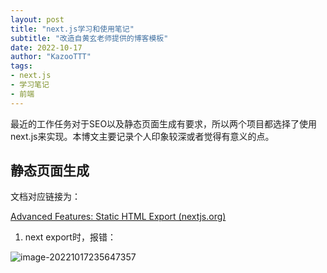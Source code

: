 ```yaml
---
layout: post
title: "next.js学习和使用笔记"
subtitle: "改造自黄玄老师提供的博客模板"
date: 2022-10-17
author: "KazooTTT"
tags:
- next.js
- 学习笔记
- 前端
---
```


最近的工作任务对于SEO以及静态页面生成有要求，所以两个项目都选择了使用next.js来实现。本博文主要记录个人印象较深或者觉得有意义的点。



## 静态页面生成

文档对应链接为：

[Advanced Features: Static HTML Export (nextjs.org)](https://nextjs.org/docs/advanced-features/static-html-export)



1. next export时，报错：

![image-20221017235647357](https://kazoottt-1256684243.cos.ap-chengdu.myqcloud.com/2022-10-17-155647.png)
